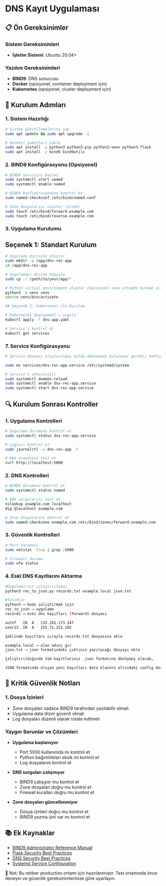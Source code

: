 # DNS Kayıt Uygulaması 

## 📋 Ön Gereksinimler

### Sistem Gereksinimleri
- **İşletim Sistemi**: Ubuntu 20.04+

### Yazılım Gereksinimleri
- **BIND9**: DNS sunucusu
- **Docker** (opsiyonel, container deployment için)
- **Kubernetes** (opsiyonel, cluster deployment için)

## 🔧 Kurulum Adımları

### 1. Sistem Hazırlığı

```bash
# Sistem güncellemelerini yap
sudo apt update && sudo apt upgrade -y

# Gerekli paketleri yükle
sudo apt install -y python3 python3-pip python3-venv python3-flask
sudo apt install -y bind9 bind9utils
```

### 2. BIND9 Konfigürasyonu (Opsiyonel)

```bash
# BIND9 servisini başlat
sudo systemctl start named
sudo systemctl enable named

# BIND9 konfigürasyonunu kontrol et
sudo named-checkconf /etc/bind/named.conf

# Zone dosyalarını oluştur (örnek)
sudo touch /etc/bind/forward.example.com
sudo touch /etc/bind/reverse.example.com
```

### 3. Uygulama Kurulumu

## Seçenek 1: Standart Kurulum

```bash
# Uygulama dizinini oluştur
sudo mkdir -p /app/dns-rec-app
cd /app/dns-rec-app

# Uygulamayı dizine kopyala
sudo cp -r /path/to/your/app/* .

# Python virtual environment oluştur (Opsiyonel venv ortamda kurmak isterseniz)
python3 -m venv venv
source venv/bin/activate

## Seçenek 2: Kubernetes ile Kurulum

# Kubernetes deployment'ı uygula
kubectl apply -f dns-app.yaml

# Service'i kontrol et
kubectl get services

```

### 7. Service Konfigürasyonu

```bash
# Service dosyası oluşturulmuş halde dökümanda bulunuyor gerekli konfigürsayonları kendiniz düzenleyebilirsiniz

sudo mv services/dns-rec-app.service /etc/systemd/system

```

```bash
# Service'i etkinleştir
sudo systemctl daemon-reload
sudo systemctl enable dns-rec-app.service
sudo systemctl start dns-rec-app.service
```

## 🔍 Kurulum Sonrası Kontroller

### 1. Uygulama Kontrolleri

```bash
# Uygulama durumunu kontrol et
sudo systemctl status dns-rec-app.service

# Logları kontrol et
sudo journalctl -u dns-rec-app -f

# Web arayüzünü test et
curl http://localhost:5000
```

### 2. DNS Kontrolleri

```bash
# BIND9 durumunu kontrol et
sudo systemctl status named

# DNS sorgularını test et
nslookup example.com localhost
dig @localhost example.com

# Zone dosyalarını kontrol et
sudo named-checkzone example.com /etc/bind/zones/forward.example.com
```

### 3. Güvenlik Kontrolleri

```bash
# Port taraması
sudo netstat -tlnp | grep :5000

# Firewall durumu
sudo ufw status
```

### 4. Eski DNS Kayıtlarını Aktarma
```bash
#Uygulama'nın çalıştırılması
python3 rec_to_json.py records.txt example.local json.txt 

#Tanımlar
python3 ⟶ kodu çalıştırmak için
rec_to_json ⟶ uygulama 
records ⟶ eski dns kayıtları (forward) dosyası

auth7	IN	A	133.101.173.247
user12	IN	A	155.71.222.102 

Şeklinde kayıtları sırayla records.txt dosyasına ekle 

example.local ⟶ alan adını gir 
json.txt ⟶ json formatındaki çıktının yazılacağı dosyayı ekle 

Çalıştırıldığında tüm kayıtlarınız .json formatına dönüşmüş olacak…

JSON formatında oluşan yeni kayıtları data klasörü altındaki config dosyasına ekleyebilirsiniz
```

## 🚨 Kritik Güvenlik Notları


### 1. Dosya İzinleri
- Zone dosyaları sadece BIND9 tarafından yazılabilir olmalı
- Uygulama data dizini güvenli olmalı
- Log dosyaları düzenli olarak rotate edilmeli


### Yaygın Sorunlar ve Çözümleri

- **Uygulama başlamıyor**
   - Port 5000 kullanımda mı kontrol et
   - Python bağımlılıkları eksik mi kontrol et
   - Log dosyalarını kontrol et

- **DNS sorguları çalışmıyor**
   - BIND9 çalışıyor mu kontrol et
   - Zone dosyaları doğru mu kontrol et
   - Firewall kuralları doğru mu kontrol et

- **Zone dosyaları güncellenmiyor**
   - Dosya izinleri doğru mu kontrol et
   - BIND9 yazma izni var mı kontrol et

## 📚 Ek Kaynaklar

- [BIND9 Administrator Reference Manual](https://bind9.readthedocs.io/)
- [Flask Security Best Practices](https://flask-security.readthedocs.io/)
- [DNS Security Best Practices](https://www.ietf.org/rfc/rfc4033.txt)
- [Systemd Service Configuration](https://www.freedesktop.org/software/systemd/man/systemd.service.html)


🚨 Not: Bu rehber production ortamı için hazırlanmıştır. Test ortamında önce deneyin ve güvenlik gereksinimlerinize göre uyarlayın. 